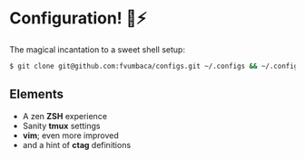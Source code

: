 
# Configuration! 🧙⚡
The magical incantation to a sweet shell setup:

```bash
$ git clone git@github.com:fvumbaca/configs.git ~/.configs && ~/.configs/init.sh
```

## Elements

* A zen **ZSH** experience
* Sanity **tmux** settings
* **vim**; even more improved
* and a hint of **ctag** definitions

